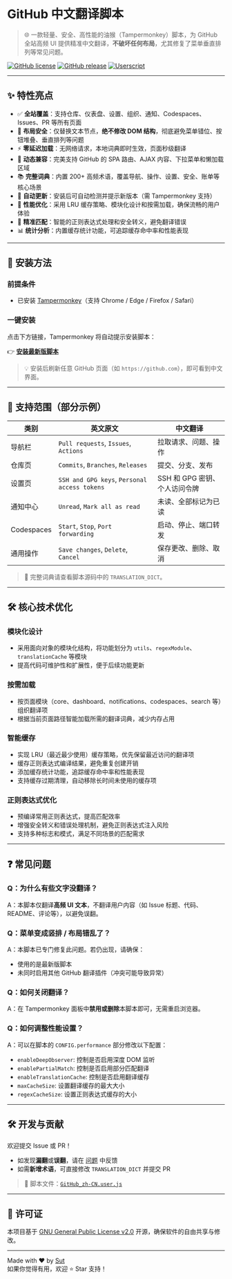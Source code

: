 # GitHub 中文翻译脚本

> 🌐 一款轻量、安全、高性能的油猴（Tampermonkey）脚本，为 GitHub 全站高频 UI 提供精准中文翻译，**不破坏任何布局**，尤其修复了菜单垂直排列等常见问题。

[![GitHub license](https://img.shields.io/github/license/sutchan/GitHub_i18n?color=blue)](LICENSE)
[![GitHub release](https://img.shields.io/github/v/release/sutchan/GitHub_i18n?display_name=tag&color=green)](https://github.com/sutchan/GitHub_i18n/releases)
[![Userscript](https://img.shields.io/badge/Install-Tampermonkey-green?logo=tampermonkey)](https://github.com/sutchan/GitHub_i18n/raw/main/GitHub_zh-CN.user.js)

---

## ✨ 特性亮点

- ✅ **全站覆盖**：支持仓库、仪表盘、设置、组织、通知、Codespaces、Issues、PR 等所有页面  
- 🧱 **布局安全**：仅替换文本节点，**绝不修改 DOM 结构**，彻底避免菜单错位、按钮堆叠、垂直排列等问题  
- ⚡ **零延迟加载**：无网络请求，本地词典即时生效，页面秒级翻译  
- 🔁 **动态兼容**：完美支持 GitHub 的 SPA 路由、AJAX 内容、下拉菜单和懒加载区域  
- 📚 **完整词典**：内置 200+ 高频术语，覆盖导航、操作、设置、安全、账单等核心场景  
- 🔄 **自动更新**：安装后可自动检测并提示新版本（需 Tampermonkey 支持）
- 🚀 **性能优化**：采用 LRU 缓存策略、模块化设计和按需加载，确保流畅的用户体验
- 🎯 **精准匹配**：智能的正则表达式处理和安全转义，避免翻译错误
- 📊 **统计分析**：内置缓存统计功能，可追踪缓存命中率和性能表现

---

## 🚀 安装方法

### 前提条件
- 已安装 [Tampermonkey](https://www.tampermonkey.net/)（支持 Chrome / Edge / Firefox / Safari）

### 一键安装
点击下方链接，Tampermonkey 将自动提示安装脚本：

👉 [**安装最新版脚本**](https://github.com/sutchan/GitHub_i18n/raw/main/GitHub_zh-CN.user.js)

> 💡 安装后刷新任意 GitHub 页面（如 `https://github.com`），即可看到中文界面。

---

## 📖 支持范围（部分示例）

| 类别 | 英文原文 | 中文翻译 |
|------|--------|--------|
| 导航栏 | `Pull requests`, `Issues`, `Actions` | 拉取请求、问题、操作 |
| 仓库页 | `Commits`, `Branches`, `Releases` | 提交、分支、发布 |
| 设置页 | `SSH and GPG keys`, `Personal access tokens` | SSH 和 GPG 密钥、个人访问令牌 |
| 通知中心 | `Unread`, `Mark all as read` | 未读、全部标记为已读 |
| Codespaces | `Start`, `Stop`, `Port forwarding` | 启动、停止、端口转发 |
| 通用操作 | `Save changes`, `Delete`, `Cancel` | 保存更改、删除、取消 |

> 📝 完整词典请查看脚本源码中的 `TRANSLATION_DICT`。

---

## 🛠️ 核心技术优化

### 模块化设计
- 采用面向对象的模块化结构，将功能划分为 `utils`、`regexModule`、`translationCache` 等模块
- 提高代码可维护性和扩展性，便于后续功能更新

### 按需加载
- 按页面模块（core、dashboard、notifications、codespaces、search 等）组织翻译项
- 根据当前页面路径智能加载所需的翻译词典，减少内存占用

### 智能缓存
- 实现 LRU（最近最少使用）缓存策略，优先保留最近访问的翻译项
- 缓存正则表达式编译结果，避免重复创建开销
- 添加缓存统计功能，追踪缓存命中率和性能表现
- 支持缓存过期清理，自动移除长时间未使用的缓存项

### 正则表达式优化
- 预编译常用正则表达式，提高匹配效率
- 增强安全转义和错误处理机制，避免正则表达式注入风险
- 支持多种标志和模式，满足不同场景的匹配需求

---

## ❓ 常见问题

### Q：为什么有些文字没翻译？
A：本脚本仅翻译**高频 UI 文本**，不翻译用户内容（如 Issue 标题、代码、README、评论等），以避免误翻。

### Q：菜单变成竖排 / 布局错乱了？
A：本脚本已专门修复此问题。若仍出现，请确保：
- 使用的是最新版脚本
- 未同时启用其他 GitHub 翻译插件（冲突可能导致异常）

### Q：如何关闭翻译？
A：在 Tampermonkey 面板中**禁用或删除**本脚本即可，无需重启浏览器。

### Q：如何调整性能设置？
A：可以在脚本的 `CONFIG.performance` 部分修改以下配置：
- `enableDeepObserver`: 控制是否启用深度 DOM 监听
- `enablePartialMatch`: 控制是否启用部分匹配翻译
- `enableTranslationCache`: 控制是否启用翻译缓存
- `maxCacheSize`: 设置翻译缓存的最大大小
- `regexCacheSize`: 设置正则表达式缓存的大小

---

## 🛠️ 开发与贡献

欢迎提交 Issue 或 PR！  
- 如发现**漏翻**或**误翻**，请在 [问题](https://github.com/sutchan/GitHub_i18n/issues) 中反馈  
- 如需**新增术语**，可直接修改 `TRANSLATION_DICT` 并提交 PR

> 📌 脚本文件：[`GitHub_zh-CN.user.js`](GitHub_zh-CN.user.js)

---

## 📜 许可证

本项目基于 [GNU General Public License v2.0](LICENSE) 开源，确保软件的自由共享与修改。

---

Made with ❤️ by [Sut](https://github.com/sutchan)  
如果你觉得有用，欢迎 ⭐ Star 支持！

